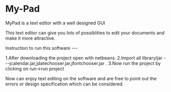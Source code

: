 # My-Pad
MyPad is a text editor with a well designed GUI

This text editor can give you lots of possiblities to edit your documents and make it more attractive.

Instruction to run this software ---

1.After downloading the project open with netbeans.
2.Import all library/jar ---jcalendar.jar,jdatechooser.jar,jfontchooser.jar .
3.Now run the project by clicking on run->run project

Now can enjoy text editing on the software and are free to point out the errors or design specification which can be considered.
